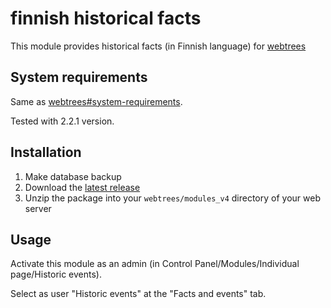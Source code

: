# finnish historical facts
This module provides historical facts (in Finnish language) for [webtrees](https://www.webtrees.net/)

## System requirements
Same as [webtrees#system-requirements](https://github.com/fisharebest/webtrees#system-requirements).

Tested with 2.2.1 version.

## Installation
1. Make database backup
1. Download the [latest release]()
1. Unzip the package into your `webtrees/modules_v4` directory of your web server

## Usage
Activate this module as an admin (in Control Panel/Modules/Individual page/Historic events).

Select as user "Historic events" at the "Facts and events" tab. 
